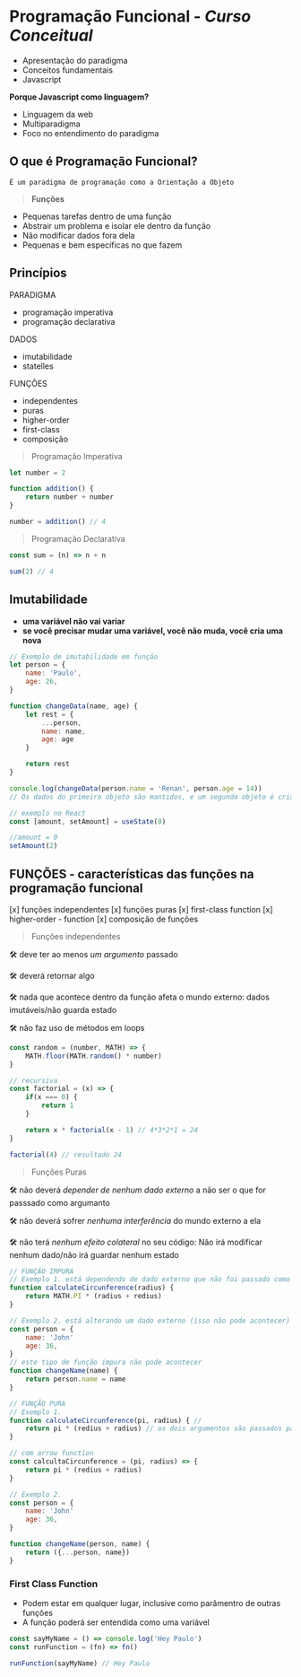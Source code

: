 # Programação Funcional - _Curso Conceitual_

- Apresentação do paradigma
- Conceitos fundamentais
- Javascript

**Porque Javascript como linguagem?**

- Linguagem da web
- Multiparadigma
- Foco no entendimento do paradigma

## O que é Programação Funcional?

`É um paradigma de programação como a Orientação a Objeto`

> **Funções**

- Pequenas tarefas dentro de uma função
- Abstrair um problema e isolar ele dentro da função
- Não modificar dados fora dela
- Pequenas e bem específicas no que fazem

## Princípios

PARADIGMA

- programação imperativa
- programação declarativa

DADOS

- imutabilidade
- statelles

FUNÇÕES

- independentes
- puras
- higher-order
- first-class
- composição

> Programação Imperativa
<!-- Faça da seguinte forma -->

```js
let number = 2

function addition() {
    return number + number
}

number = addition() // 4
```

> Programação Declarativa
<!-- O que fazer e não como fazer -->

```js
const sum = (n) => n + n

sum(2) // 4
```

## Imutabilidade

- **uma variável não vai variar**
- **se você precisar mudar uma variável, você não muda, você cria uma nova**

```js
// Exemplo de imutabilidade em função
let person = {
    name: 'Paulo',
    age: 26,
}

function changeData(name, age) {
    let rest = {
        ...person,
        name: name,
        age: age
    }

    return rest
}

console.log(changeData(person.name = 'Renan', person.age = 14)) 
// Os dados do primeiro objeto são mantidos, e um segundo objeto é criado com as mesmas props e novos dados

// exemplo no React
const [amount, setAmount] = useState(0)

//amount = 0
setAmount(2)
```

## FUNÇÕES - **características das funções na programação funcional**

[x] funções independentes
[x] funções puras
[x] first-class function
[x] higher-order - function
[x] composição de funções

> Funções independentes

🛠 deve ter ao menos _um argumento_ passado

🛠 deverá retornar algo

🛠 nada que acontece dentro da função afeta o mundo externo: dados imutáveis/não guarda estado

🛠 não faz uso de métodos em loops

```js
const random = (number, MATH) => {
    MATH.floor(MATH.random() * number)
}

// recursiva
const factorial = (x) => {
    if(x === 0) {
        return 1
    }

    return x * factorial(x - 1) // 4*3*2*1 = 24
}

factorial(4) // resultado 24
```

> Funções Puras

🛠 não deverá _depender de nenhum dado externo_ a não ser o que for passsado como argumanto

🛠 não deverá sofrer _nenhuma interferência_ do mundo externo a ela

🛠 não terá _nenhum efeito colateral_ no seu código: Não irá modificar nenhum dado/não irá guardar nenhum estado

```js
// FUNÇÃO IMPURA
// Exemplo 1. está dependendo de dado externo que não foi passado como parâmetro
function calculateCircunference(radius) {
    return MATH.PI * (radius + redius)
}

// Exemplo 2. está alterando um dado externo (isso não pode acontecer)
const person = {
    name: 'John'
    age: 36,
}
// este tipo de função impura não pode acontecer
function changeName(name) {
    return person.name = name
}

// FUNÇÃO PURA
// Exemplo 1.
function calculateCircunference(pi, radius) { // 
    return pi * (redius + radius) // os dois argumentos são passados para que haja os dois parâ metros
}

// com arrow function
const calcultaCircunference = (pi, radius) => {
    return pi * (redius + radius)
}

// Exemplo 2. 
const person = {
    name: 'John'
    age: 36,
}

function changeName(person, name) {
    return ({...person, name})
}
```

### First Class Function

- Podem estar em qualquer lugar, inclusive como parâmentro de outras funções
- A função poderá ser entendida como uma variável

```js
const sayMyName = () => console.log('Hey Paulo')
const runFunction = (fn) => fn()

runFunction(sayMyName) // Hey Paulo
```
